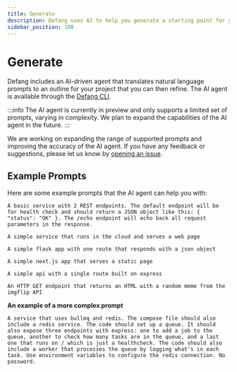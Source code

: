 ```yaml
---
title: Generate
description: Defang uses AI to help you generate a starting point for your cloud applications.
sidebar_position: 100
---
```


# Generate

Defang includes an AI-driven agent that translates natural language prompts to an outline for your project that you can then refine. The AI agent is available through the [Defang CLI](../getting-started#install-the-defang-cli.md).

:::info
The AI agent is currently in preview and only supports a limited set of prompts, varying in complexity. We plan to expand the capabilities of the AI agent in the future.
:::

We are working on expanding the range of supported prompts and improving the accuracy of the AI agent. If you have any feedback or suggestions, please let us know by [opening an issue](https://github.com/DefangLabs/defang/issues/new).

## Example Prompts

Here are some example prompts that the AI agent can help you with:

```
A basic service with 2 REST endpoints. The default endpoint will be for health check and should return a JSON object like this: { "status": "OK" }. The /echo endpoint will echo back all request parameters in the response.
```

```
A simple service that runs in the cloud and serves a web page
```

```
A simple flask app with one route that responds with a json object
```

```
A simple next.js app that serves a static page
```

```
A simple api with a single route built on express
```

```
An HTTP GET endpoint that returns an HTML with a random meme from the imgflip API
```

**An example of a more complex prompt**

```
A service that uses bullmq and redis. The compose file should also include a redis service. The code should set up a queue. It should also expose three endpoints with express: one to add a job to the queue, another to check how many tasks are in the queue, and a last one that runs on / which is just a healthcheck. The code should also include a worker that processes the queue by logging what's in each task. Use environment variables to configure the redis connection. No password.
```
